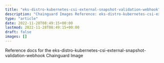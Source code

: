 ```yaml
---
title: "eks-distro-kubernetes-csi-external-snapshot-validation-webhook"
description: "Chainguard Images Reference: eks-distro-kubernetes-csi-external-snapshot-validation-webhook"
type: "article"
date: 2022-11-28T08:49:15+00:00
lastmod: 2022-11-28T08:49:15+00:00
draft: false
images: []
---
```


Reference docs for the eks-distro-kubernetes-csi-external-snapshot-validation-webhook Chainguard Image

